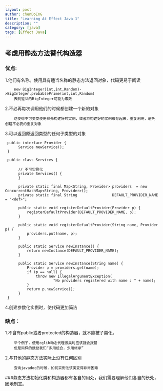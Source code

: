 ```yaml
---
layout: post
author: chenDoInG
title: "Learning At Effect Java 1"
description: ""
category: [java]
tags: [Effect Java]
---
```

## 考虑用静态方法替代构造器

### 优点:

1.他们有名称。使用具有适当名称的静态方法返回对象，代码更易于阅读

        new BigInteger(int,int,Random)->BigInteger.probablePrime(int,int,Random)
        表明返回的BigInteger可能为素数

2.不必再每次调用他们的时候都创建一个新的对象

        这使得不可变类使用预先构建好的实例，或者将构建好的实例缓存起来，重复利用，避免创建不必要的重复对象
       
3.可以返回原返回类型的任何子类型的对象

     public interface Provider {
          Service newService();
     }
   
     public class Services {

          // 不可实例化
          private Services() {
          }

          private static final Map<String, Provider> providers  = new ConcurrentHashMap<String, Provider>();
          private static final String                DEFAULT_PROVIDER_NAME = "<def>";

          public static void registerDefaultProvider(Provider p) {
              registerDefaultProvider(DEFAULT_PROVIDER_NAME, p);
          }

          public static void registerDefaultProvider(String name, Provider p) {
              providers.put(name, p);
          }

          public static Service newInstance() {
              return newInstance(DEFAULT_PROVIDER_NAME);
          }

          public static Service newInstance(String name) {
              Provider p = providers.get(name);
              if (p == null) {
                  throw new IllegalArgumentException(
                          "No providers registered with name : " + name);
              }
              return p.newService();
          }
     }

4.创建参数化实例时，使代码更加简洁

### 缺点：

1.不含有public或者protected的构造器，就不能被子类化。

        举个例子，使用cglib动态代理该类时应该就会报错
        但是同样的鼓励我们“多用组合，少用继承”
       
2.与其他的静态方法实际上没有任何区别

        查询javadoc的时候，如何实例化该类变得非常困难
       
###静态方法初始化类和构造器都有各自的用处，我们需要理解他们各自的长处，因地制宜。
         
